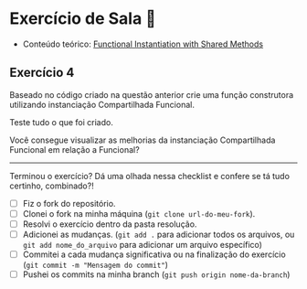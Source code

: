 # Exercício de Sala 🏫  

- Conteúdo teórico: 
[Functional Instantiation with Shared Methods](https://github.com/reprograma/on21-imersao-js-S5-Prototype-1/blob/main/README.md#functional-instantiation-with-shared-methods)

## Exercício 4

Baseado no código criado na questão anterior crie uma função construtora utilizando instanciação Compartilhada Funcional.

Teste tudo o que foi criado.

Você consegue visualizar as melhorias da instanciação Compartilhada Funcional em relação a Funcional?

---

Terminou o exercício? Dá uma olhada nessa checklist e confere se tá tudo certinho, combinado?!

- [ ] Fiz o fork do repositório.
- [ ] Clonei o fork na minha máquina (`git clone url-do-meu-fork`).
- [ ] Resolvi o exercício dentro da pasta resolução.
- [ ] Adicionei as mudanças. (`git add .` para adicionar todos os arquivos, ou `git add nome_do_arquivo` para adicionar um arquivo específico)
- [ ] Commitei a cada mudança significativa ou na finalização do exercício (`git commit -m "Mensagem do commit"`)
- [ ] Pushei os commits na minha branch (`git push origin nome-da-branch`)
